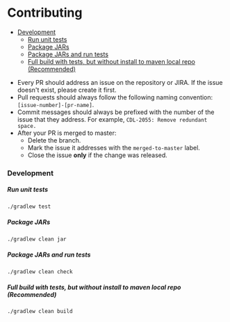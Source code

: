 # Contributing

<!-- START doctoc generated TOC please keep comment here to allow auto update -->
<!-- DON'T EDIT THIS SECTION, INSTEAD RE-RUN doctoc TO UPDATE -->


- [Development](#development)
    - [Run unit tests](#run-unit-tests)
    - [Package JARs](#package-jars)
    - [Package JARs and run tests](#package-jars-and-run-tests)
    - [Full build with tests, but without install to maven local repo (Recommended)](#full-build-with-tests-but-without-install-to-maven-local-repo-recommended)

<!-- END doctoc generated TOC please keep comment here to allow auto update -->


- Every PR should address an issue on the repository or JIRA. If the issue doesn't exist, please create it first.
- Pull requests should always follow the following naming convention: 
`[issue-number]-[pr-name]`. 
- Commit messages should always be prefixed with the number of the issue that they address. 
For example, `CDL-2055: Remove redundant space.`
- After your PR is merged to master:
    - Delete the branch.
    - Mark the issue it addresses with the `merged-to-master` label.
    - Close the issue **only** if the change was released.

### Development
##### Run unit tests
````bash
./gradlew test
````

##### Package JARs
````bash
./gradlew clean jar
````

##### Package JARs and run tests
````bash
./gradlew clean check
````

##### Full build with tests, but without install to maven local repo (Recommended)
````bash
./gradlew clean build
````
